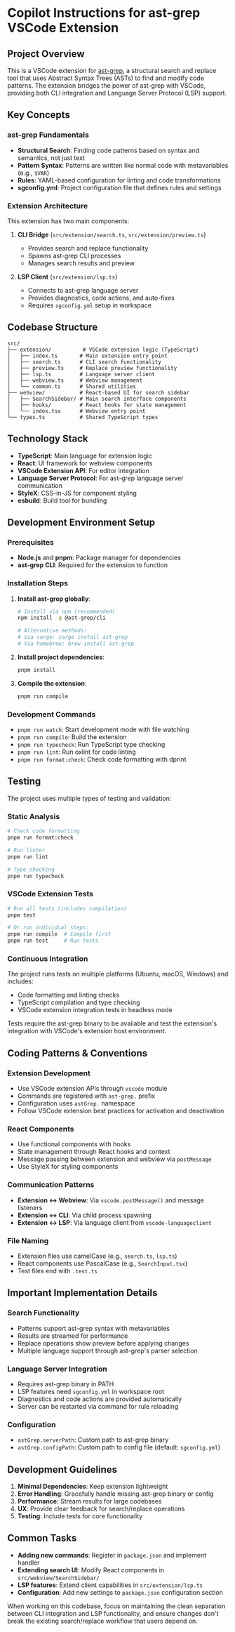 # Copilot Instructions for ast-grep VSCode Extension

## Project Overview

This is a VSCode extension for [ast-grep](https://ast-grep.github.io/), a structural search and replace tool that uses Abstract Syntax Trees (ASTs) to find and modify code patterns. The extension bridges the power of ast-grep with VSCode, providing both CLI integration and Language Server Protocol (LSP) support.

## Key Concepts

### ast-grep Fundamentals
- **Structural Search**: Finding code patterns based on syntax and semantics, not just text
- **Pattern Syntax**: Patterns are written like normal code with metavariables (e.g., `$VAR`)
- **Rules**: YAML-based configuration for linting and code transformations
- **sgconfig.yml**: Project configuration file that defines rules and settings

### Extension Architecture
This extension has two main components:

1. **CLI Bridge** (`src/extension/search.ts`, `src/extension/preview.ts`)
   - Provides search and replace functionality
   - Spawns ast-grep CLI processes
   - Manages search results and preview

2. **LSP Client** (`src/extension/lsp.ts`)
   - Connects to ast-grep language server
   - Provides diagnostics, code actions, and auto-fixes
   - Requires `sgconfig.yml` setup in workspace

## Codebase Structure

```
src/
├── extension/          # VSCode extension logic (TypeScript)
│   ├── index.ts       # Main extension entry point
│   ├── search.ts      # CLI search functionality
│   ├── preview.ts     # Replace preview functionality
│   ├── lsp.ts         # Language server client
│   ├── webview.ts     # Webview management
│   └── common.ts      # Shared utilities
├── webview/           # React-based UI for search sidebar
│   ├── SearchSidebar/ # Main search interface components
│   ├── hooks/         # React hooks for state management
│   └── index.tsx      # Webview entry point
└── types.ts           # Shared TypeScript types
```

## Technology Stack

- **TypeScript**: Main language for extension logic
- **React**: UI framework for webview components
- **VSCode Extension API**: For editor integration
- **Language Server Protocol**: For ast-grep language server communication
- **StyleX**: CSS-in-JS for component styling
- **esbuild**: Build tool for bundling

## Development Environment Setup

### Prerequisites
- **Node.js** and **pnpm**: Package manager for dependencies
- **ast-grep CLI**: Required for the extension to function

### Installation Steps
1. **Install ast-grep globally**:
   ```bash
   # Install via npm (recommended)
   npm install -g @ast-grep/cli
   
   # Alternative methods:
   # Via cargo: cargo install ast-grep
   # Via homebrew: brew install ast-grep
   ```

2. **Install project dependencies**:
   ```bash
   pnpm install
   ```

3. **Compile the extension**:
   ```bash
   pnpm run compile
   ```

### Development Commands
- `pnpm run watch`: Start development mode with file watching
- `pnpm run compile`: Build the extension
- `pnpm run typecheck`: Run TypeScript type checking
- `pnpm run lint`: Run oxlint for code linting
- `pnpm run format:check`: Check code formatting with dprint

## Testing

The project uses multiple types of testing and validation:

### Static Analysis
```bash
# Check code formatting
pnpm run format:check

# Run linter
pnpm run lint

# Type checking
pnpm run typecheck
```

### VSCode Extension Tests
```bash
# Run all tests (includes compilation)
pnpm test

# Or run individual steps:
pnpm run compile  # Compile first
pnpm run test     # Run tests
```

### Continuous Integration
The project runs tests on multiple platforms (Ubuntu, macOS, Windows) and includes:
- Code formatting and linting checks
- TypeScript compilation and type checking
- VSCode extension integration tests in headless mode

Tests require the ast-grep binary to be available and test the extension's integration with VSCode's extension host environment.

## Coding Patterns & Conventions

### Extension Development
- Use VSCode extension APIs through `vscode` module
- Commands are registered with `ast-grep.` prefix
- Configuration uses `astGrep.` namespace
- Follow VSCode extension best practices for activation and deactivation

### React Components
- Use functional components with hooks
- State management through React hooks and context
- Message passing between extension and webview via `postMessage`
- Use StyleX for styling components

### Communication Patterns
- **Extension ↔ Webview**: Via `vscode.postMessage()` and message listeners
- **Extension ↔ CLI**: Via child process spawning
- **Extension ↔ LSP**: Via language client from `vscode-languageclient`

### File Naming
- Extension files use camelCase (e.g., `search.ts`, `lsp.ts`)
- React components use PascalCase (e.g., `SearchInput.tsx`)
- Test files end with `.test.ts`

## Important Implementation Details

### Search Functionality
- Patterns support ast-grep syntax with metavariables
- Results are streamed for performance
- Replace operations show preview before applying changes
- Multiple language support through ast-grep's parser selection

### Language Server Integration
- Requires ast-grep binary in PATH
- LSP features need `sgconfig.yml` in workspace root
- Diagnostics and code actions are provided automatically
- Server can be restarted via command for rule reloading

### Configuration
- `astGrep.serverPath`: Custom path to ast-grep binary
- `astGrep.configPath`: Custom path to config file (default: `sgconfig.yml`)

## Development Guidelines

1. **Minimal Dependencies**: Keep extension lightweight
2. **Error Handling**: Gracefully handle missing ast-grep binary or config
3. **Performance**: Stream results for large codebases
4. **UX**: Provide clear feedback for search/replace operations
5. **Testing**: Include tests for core functionality

## Common Tasks

- **Adding new commands**: Register in `package.json` and implement handler
- **Extending search UI**: Modify React components in `src/webview/SearchSidebar/`
- **LSP features**: Extend client capabilities in `src/extension/lsp.ts`
- **Configuration**: Add new settings to `package.json` configuration section

When working on this codebase, focus on maintaining the clean separation between CLI integration and LSP functionality, and ensure changes don't break the existing search/replace workflow that users depend on.